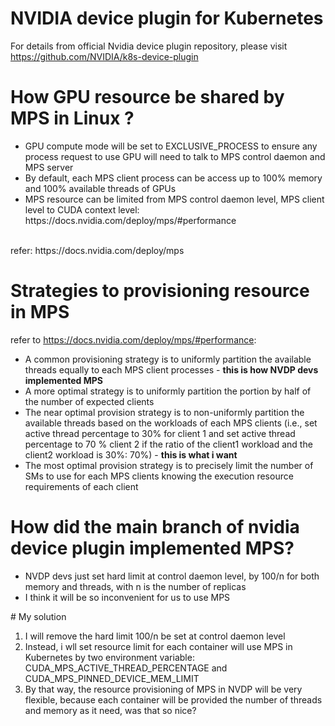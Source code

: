 # NVIDIA device plugin for Kubernetes
For details from official Nvidia device plugin repository, please visit https://github.com/NVIDIA/k8s-device-plugin

# How GPU resource be shared by MPS in Linux ?

<ul>
<li>GPU compute mode will be set to EXCLUSIVE_PROCESS to ensure any process request to use GPU will need to talk to MPS control daemon and MPS server</li>
<li>By default, each MPS client process can be access up to 100% memory and 100% available threads of GPUs</li>
<li>MPS resource can be limited from MPS control daemon level, MPS client level to CUDA context level: https://docs.nvidia.com/deploy/mps/#performance</li>
</ul>
<br/>
refer: https://docs.nvidia.com/deploy/mps

# Strategies to provisioning resource in MPS
refer to https://docs.nvidia.com/deploy/mps/#performance:
<ul>
<li>A common provisioning strategy is to uniformly partition the available threads equally to each MPS client processes - <strong>this is how NVDP devs implemented MPS</strong></li>
<li>A more optimal strategy is to uniformly partition the portion by half of the number of expected clients</li>
<li>The near optimal provision strategy is to non-uniformly partition the available threads based on the workloads of each MPS clients (i.e., set active thread percentage to 30% for client 1 and set active thread percentage to 70 % client 2 if the ratio of the client1 workload and the client2 workload is 30%: 70%) - <strong>this is what i want</strong> </li>
<li>The most optimal provision strategy is to precisely limit the number of SMs to use for each MPS clients knowing the execution resource requirements of each client</li>
</ul>

# How did the main branch of nvidia device plugin implemented MPS?
<ul>
<li>NVDP devs just set hard limit at control daemon level, by 100/n for both memory and threads, with n is the number of replicas </li>
<li>I think it will be so inconvenient for us to use MPS</li>
</ul>
# My solution
<ol>
<li>I will remove the hard limit 100/n be set at control daemon level</li>
<li>Instead, i wll set resource limit for each container will use MPS in Kubernetes  by two environment variable: CUDA_MPS_ACTIVE_THREAD_PERCENTAGE and CUDA_MPS_PINNED_DEVICE_MEM_LIMIT </li>
<li>By that way, the resource provisioning of MPS in NVDP will be very flexible, because each container will be provided the number of threads and memory as it need, was that so nice? </li>
<ol>